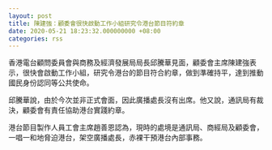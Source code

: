 ```yaml
---
layout: post
title: 陳建強：顧委會很快啟動工作小組研究令港台節目符約章
date: 2020-05-21 18:23:32.000000000 +08:00
categories: rss
---
```


香港電台顧問委員會與商務及經濟發展局局長邱騰華見面，顧委會主席陳建強表示，很快會啟動工作小組，研究令港台的節目符合約章，做到準確持平，達到推動國民身份認同等公共使命。

邱騰華說，由於今次並非正式會面，因此廣播處長沒有出席。他又說，通訊局有裁決，顧委會有責任協助港台實踐約章。

港台節目製作人員工會主席趙善恩認為，現時的處境是通訊局、商經局及顧委會，一唱一和地脅迫港台，架空廣播處長，赤裸干預港台內部事務。
